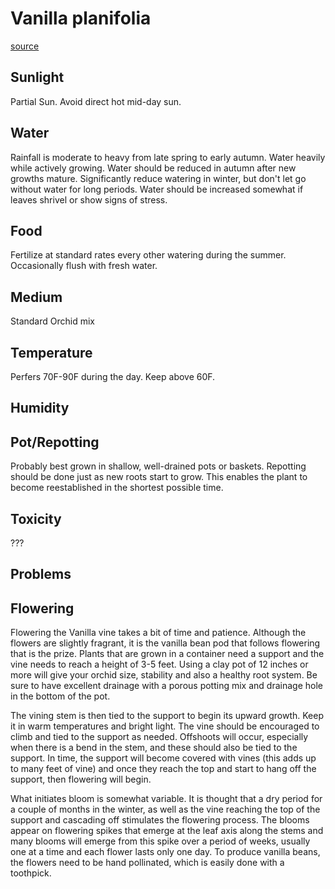 # Vanilla planifolia

[source](https://www.logees.com/grow_vanilla)

## Sunlight
Partial Sun. Avoid direct hot mid-day sun.

## Water
Rainfall is moderate to heavy from late spring to early autumn. Water heavily while actively growing. Water should be reduced in autumn after new growths mature. 
Significantly reduce watering in winter, but don't let go without water for long periods. Water should be increased somewhat if leaves shrivel or show signs of stress.

## Food
Fertilize at standard rates every other watering during the summer. Occasionally flush with fresh water.

## Medium
Standard Orchid mix

## Temperature
Perfers 70F-90F during the day. Keep above 60F.

## Humidity


## Pot/Repotting
Probably best grown in shallow, well-drained pots or baskets. Repotting should be done just as new roots start to grow. This enables the plant to become reestablished in the shortest possible time.
 
## Toxicity
???

## Problems

## Flowering
Flowering the Vanilla vine takes a bit of time and patience. Although the flowers are slightly fragrant, it is the vanilla bean pod that follows flowering that is the prize. Plants that are grown in a container need a support and the vine needs to reach a height of 3-5 feet. Using a clay pot of 12 inches or more will give your orchid size, stability and also a healthy root system. Be sure to have excellent drainage with a porous potting mix and drainage hole in the bottom of the pot.

The vining stem is then tied to the support to begin its upward growth. Keep it in warm temperatures and bright light. The vine should be encouraged to climb and tied to the support as needed. Offshoots will occur, especially when there is a bend in the stem, and these should also be tied to the support. In time, the support will become covered with vines (this adds up to many feet of vine) and once they reach the top and start to hang off the support, then flowering will begin.

What initiates bloom is somewhat variable. It is thought that a dry period for a couple of months in the winter, as well as the vine reaching the top of the support and cascading off stimulates the flowering process. The blooms appear on flowering spikes that emerge at the leaf axis along the stems and many blooms will emerge from this spike over a period of weeks, usually one at a time and each flower lasts only one day. To produce vanilla beans, the flowers need to be hand pollinated, which is easily done with a toothpick. 
